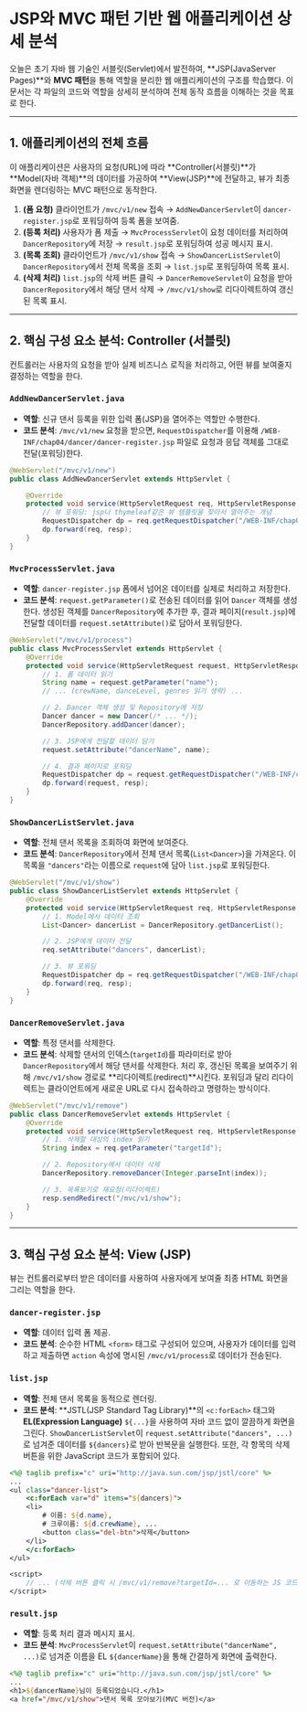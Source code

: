 # **JSP와 MVC 패턴 기반 웹 애플리케이션 상세 분석**

오늘은 초기 자바 웹 기술인 서블릿(Servlet)에서 발전하여, \*\*JSP(JavaServer Pages)\*\*와 **MVC 패턴**을 통해 역할을 분리한 웹 애플리케이션의 구조를 학습했다. 이 문서는 각 파일의 코드와 역할을 상세히 분석하여 전체 동작 흐름을 이해하는 것을 목표로 한다.

-----

## **1. 애플리케이션의 전체 흐름**

이 애플리케이션은 사용자의 요청(URL)에 따라 \*\*Controller(서블릿)\*\*가 \*\*Model(자바 객체)\*\*의 데이터를 가공하여 \*\*View(JSP)\*\*에 전달하고, 뷰가 최종 화면을 렌더링하는 MVC 패턴으로 동작한다.

1.  **(폼 요청)** 클라이언트가 `/mvc/v1/new` 접속 → `AddNewDancerServlet`이 `dancer-register.jsp`로 포워딩하여 등록 폼을 보여줌.
2.  **(등록 처리)** 사용자가 폼 제출 → `MvcProcessServlet`이 요청 데이터를 처리하여 `DancerRepository`에 저장 → `result.jsp`로 포워딩하여 성공 메시지 표시.
3.  **(목록 조회)** 클라이언트가 `/mvc/v1/show` 접속 → `ShowDancerListServlet`이 `DancerRepository`에서 전체 목록을 조회 → `list.jsp`로 포워딩하여 목록 표시.
4.  **(삭제 처리)** `list.jsp`의 삭제 버튼 클릭 → `DancerRemoveServlet`이 요청을 받아 `DancerRepository`에서 해당 댄서 삭제 → `/mvc/v1/show`로 리다이렉트하여 갱신된 목록 표시.

-----

## **2. 핵심 구성 요소 분석: Controller (서블릿)**

컨트롤러는 사용자의 요청을 받아 실제 비즈니스 로직을 처리하고, 어떤 뷰를 보여줄지 결정하는 역할을 한다.

### **`AddNewDancerServlet.java`**

- **역할**: 신규 댄서 등록을 위한 입력 폼(JSP)을 열어주는 역할만 수행한다.
- **코드 분석**: `/mvc/v1/new` 요청을 받으면, `RequestDispatcher`를 이용해 `/WEB-INF/chap04/dancer/dancer-register.jsp` 파일로 요청과 응답 객체를 그대로 전달(포워딩)한다.

<!-- end list -->

```java
@WebServlet("/mvc/v1/new")
public class AddNewDancerServlet extends HttpServlet {

    @Override
    protected void service(HttpServletRequest req, HttpServletResponse resp) throws ServletException, IOException {
        // 뷰 포워딩: jsp나 thymeleaf같은 뷰 템플릿을 찾아서 열어주는 개념
        RequestDispatcher dp = req.getRequestDispatcher("/WEB-INF/chap04/dancer/dancer-register.jsp");
        dp.forward(req, resp);
    }
}
```

### **`MvcProcessServlet.java`**

- **역할**: `dancer-register.jsp` 폼에서 넘어온 데이터를 실제로 처리하고 저장한다.
- **코드 분석**: `request.getParameter()`로 전송된 데이터를 읽어 `Dancer` 객체를 생성한다. 생성된 객체를 `DancerRepository`에 추가한 후, 결과 페이지(`result.jsp`)에 전달할 데이터를 `request.setAttribute()`로 담아서 포워딩한다.

<!-- end list -->

```java
@WebServlet("/mvc/v1/process")
public class MvcProcessServlet extends HttpServlet {
    @Override
    protected void service(HttpServletRequest request, HttpServletResponse resp) throws ServletException, IOException {
        // 1. 폼 데이터 읽기
        String name = request.getParameter("name");
        // ... (crewName, danceLevel, genres 읽기 생략) ...

        // 2. Dancer 객체 생성 및 Repository에 저장
        Dancer dancer = new Dancer(/* ... */);
        DancerRepository.addDancer(dancer);

        // 3. JSP에게 전달할 데이터 담기
        request.setAttribute("dancerName", name);

        // 4. 결과 페이지로 포워딩
        RequestDispatcher dp = request.getRequestDispatcher("/WEB-INF/chap04/dancer/result.jsp");
        dp.forward(request, resp);
    }
}
```

### **`ShowDancerListServlet.java`**

- **역할**: 전체 댄서 목록을 조회하여 화면에 보여준다.
- **코드 분석**: `DancerRepository`에서 전체 댄서 목록(`List<Dancer>`)을 가져온다. 이 목록을 `"dancers"`라는 이름으로 `request`에 담아 `list.jsp`로 포워딩한다.

<!-- end list -->

```java
@WebServlet("/mvc/v1/show")
public class ShowDancerListServlet extends HttpServlet {
    @Override
    protected void service(HttpServletRequest req, HttpServletResponse resp) throws ServletException, IOException {
        // 1. Model에서 데이터 조회
        List<Dancer> dancerList = DancerRepository.getDancerList();

        // 2. JSP에게 데이터 전달
        req.setAttribute("dancers", dancerList);

        // 3. 뷰 포워딩
        RequestDispatcher dp = req.getRequestDispatcher("/WEB-INF/chap04/dancer/list.jsp");
        dp.forward(req, resp);
    }
}
```

### **`DancerRemoveServlet.java`**

- **역할**: 특정 댄서를 삭제한다.
- **코드 분석**: 삭제할 댄서의 인덱스(`targetId`)를 파라미터로 받아 `DancerRepository`에서 해당 댄서를 삭제한다. 처리 후, 갱신된 목록을 보여주기 위해 `/mvc/v1/show` 경로로 \*\*리다이렉트(redirect)\*\*시킨다. 포워딩과 달리 리다이렉트는 클라이언트에게 새로운 URL로 다시 접속하라고 명령하는 방식이다.

<!-- end list -->

```java
@WebServlet("/mvc/v1/remove")
public class DancerRemoveServlet extends HttpServlet {
    @Override
    protected void service(HttpServletRequest req, HttpServletResponse resp) throws ServletException, IOException {
        // 1. 삭제할 대상의 index 읽기
        String index = req.getParameter("targetId");

        // 2. Repository에서 데이터 삭제
        DancerRepository.removeDancer(Integer.parseInt(index));

        // 3. 목록보기로 재요청(리다이렉트)
        resp.sendRedirect("/mvc/v1/show");
    }
}
```

-----

## **3. 핵심 구성 요소 분석: View (JSP)**

뷰는 컨트롤러로부터 받은 데이터를 사용하여 사용자에게 보여줄 최종 HTML 화면을 그리는 역할을 한다.

### **`dancer-register.jsp`**

- **역할**: 데이터 입력 폼 제공.
- **코드 분석**: 순수한 HTML `<form>` 태그로 구성되어 있으며, 사용자가 데이터를 입력하고 제출하면 `action` 속성에 명시된 `/mvc/v1/process`로 데이터가 전송된다.

### **`list.jsp`**

- **역할**: 전체 댄서 목록을 동적으로 렌더링.
- **코드 분석**: \*\*JSTL(JSP Standard Tag Library)\*\*의 `<c:forEach>` 태그와 **EL(Expression Language)** `${...}`을 사용하여 자바 코드 없이 깔끔하게 화면을 그린다. `ShowDancerListServlet`이 `request.setAttribute("dancers", ...)`로 넘겨준 데이터를 `${dancers}`로 받아 반복문을 실행한다. 또한, 각 항목의 삭제 버튼을 위한 JavaScript 코드가 포함되어 있다.

<!-- end list -->

```jsp
<%@ taglib prefix="c" uri="http://java.sun.com/jsp/jstl/core" %>
...
<ul class="dancer-list">
    <c:forEach var="d" items="${dancers}">
    <li>
        # 이름: ${d.name},
        # 크루이름: ${d.crewName}, ...
        <button class="del-btn">삭제</button>
    </li>
    </c:forEach>
</ul>

<script>
    // ... (삭제 버튼 클릭 시 /mvc/v1/remove?targetId=... 로 이동하는 JS 코드)
</script>
```

### **`result.jsp`**

- **역할**: 등록 처리 결과 메시지 표시.
- **코드 분석**: `MvcProcessServlet`이 `request.setAttribute("dancerName", ...)`로 넘겨준 이름을 EL `${dancerName}`을 통해 간결하게 화면에 출력한다.

<!-- end list -->

```jsp
<%@ taglib prefix="c" uri="http://java.sun.com/jsp/jstl/core" %>
...
<h1>${dancerName}님이 등록되었습니다.</h1>
<a href="/mvc/v1/show">댄서 목록 모아보기(MVC 버전)</a>
```